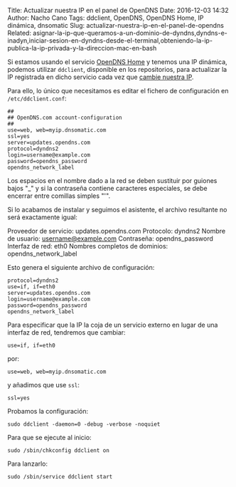 Title: Actualizar nuestra IP en el panel de OpenDNS
Date: 2016-12-03 14:32
Author: Nacho Cano
Tags: ddclient, OpenDNS, OpenDNS Home, IP dinámica, dnsomatic
Slug: actualizar-nuestra-ip-en-el-panel-de-opendns
Related: asignar-la-ip-que-queramos-a-un-dominio-de-dyndns,dyndns-e-inadyn,iniciar-sesion-en-dyndns-desde-el-terminal,obteniendo-la-ip-publica-la-ip-privada-y-la-direccion-mac-en-bash

Si estamos usando el servicio [OpenDNS Home][] y tenemos una IP dinámica,
podemos utilizar `ddclient`, disponible en los repositorios, para actualizar
la IP registrada en dicho servicio cada vez que [cambie nuestra IP].

Para ello, lo único que necesitamos es editar el fichero de configuración en
`/etc/ddclient.conf`:

    ##
    ## OpenDNS.com account-configuration
    ##
    use=web, web=myip.dnsomatic.com
    ssl=yes
    server=updates.opendns.com
    protocol=dyndns2
    login=username@example.com
    password=opendns_password
    opendns_network_label

Los espacios en el nombre dado a la red se deben sustituir por guiones bajos
"_" y si la contraseña contiene caracteres especiales, se debe encerrar entre
comillas simples "'".

Si lo acabamos de instalar y seguimos el asistente, el archivo resultante no
será exactamente igual:

  Proveedor de servicio: updates.opendns.com
  Protocolo: dyndns2
  Nombre de usuario: username@example.com
  Contraseña: opendns_password
  Interfaz de red: eth0
  Nombres completos de dominios: opendns_network_label

Esto genera el siguiente archivo de configuración:

    protocol=dyndns2
    use=if, if=eth0
    server=updates.opendns.com
    login=username@example.com
    password=opendns_password
    opendns_network_label

Para especificar que la IP la coja de un servicio externo en lugar de una
interfaz de red, tendremos que cambiar:

    use=if, if=eth0

por:

    use=web, web=myip.dnsomatic.com

y añadimos que use `ssl`:

    ssl=yes

Probamos la configuración:

    sudo ddclient -daemon=0 -debug -verbose -noquiet

Para que se ejecute al inicio:

    sudo /sbin/chkconfig ddclient on

Para lanzarlo:

    sudo /sbin/service ddclient start

  [OpenDNS Home]: https://signup.opendns.com/homefree/
    "OpenDNS Home"
  [cambie nuestra IP]: https://support.opendns.com/hc/en-us/articles/227987727-Linux-IP-Updater-for-Dynamic-Networks
    "Linux IP Updater"
